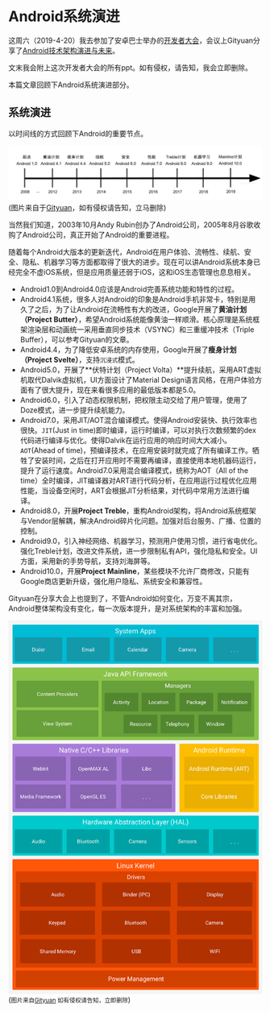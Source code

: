 # Android系统演进

这周六（2019-4-20）我去参加了安卓巴士举办的[开发者大会](http://web.mob.com/site/h5/h5420/#/schedule)，会议上Gityuan分享了[Android技术架构演进与未来](http://gityuan.com/2019/03/20/android_future/)。

文末我会附上这次开发者大会的所有ppt。如有侵权，请告知，我会立即删除。

本篇文章回顾下Android系统演进部分。

## 系统演进
以时间线的方式回顾下Android的重要节点。

![android-evolution](img/android_os_evolution.jpg)
(<smal>图片来自于[Gityuan](http://gityuan.com/images/android-future/android_os_evolution.jpg)，如有侵权请告知，立马删除</smal>)

当然我们知道，2003年10月Andy Rubin创办了Android公司，2005年8月谷歌收购了Android公司，真正开始了Android的重要进程。

随着每个Android大版本的更新迭代，Android在用户体验、流畅性、续航、安全、隐私、机器学习等方面都取得了很大的进步。现在可以讲Android系统本身已经完全不虚iOS系统，但是应用质量还弱于iOS，这和iOS生态管理也息息相关。

- Android1.0到Android4.0应该是Android完善系统功能和特性的过程。
- Android4.1系统，很多人对Android的印象是Android手机非常卡，特别是用久了之后，为了让Android在流畅性有大的改进，Google开展了**黄油计划（Project Butter）**，希望Android系统能像黄油一样顺滑。核心原理是系统框架渲染层和动画统一采用垂直同步技术（VSYNC）和三重缓冲技术（Triple Buffer），可以参考Gityuan的文章。
- Android4.4，为了降低安卓系统的内存使用，Google开展了**瘦身计划（Project Svelte）**，支持`沉浸式`模式。
- Android5.0，开展了**伏特计划（Project Volta）**提升续航，采用ART虚拟机取代Dalvik虚拟机，UI方面设计了Material Design语言风格，在用户体验方面有了很大提升，现在来看很多应用的最低版本都是5.0。
- Android6.0，引入了动态权限机制，把权限主动交给了用户管理，使用了Doze模式，进一步提升续航能力。
- Android7.0，采用JIT/AOT混合编译模式。使得Android安装快、执行效率也很快。`JIT`(Just in time)即时编译，运行时编译，可以对执行次数频繁的dex代码进行编译与优化。使得Dalvik在运行应用的响应时间大大减小。`AOT`(Ahead of time)，预编译技术，在应用安装时就完成了所有编译工作。牺牲了安装时间，之后在打开应用时不需要再编译，直接使用本地机器码运行，提升了运行速度。Android7.0采用混合编译模式，统称为AOT（All of the time）全时编译，JIT编译器对ART进行代码分析，在应用运行过程优化应用性能，当设备空闲时，ART会根据JIT分析结果，对代码中常用方法进行编译。
- Android8.0，开展**Project Treble**，重构Android架构，将Android系统框架与Vendor层解耦，解决Android碎片化问题。加强对后台服务、广播、位置的控制。
- Android9.0，引入神经网络、机器学习，预测用户使用习惯，进行省电优化。强化Treble计划，改进文件系统，进一步限制私有API，强化隐私和安全。UI方面，采用新的手势导航，支持刘海屏等。
- Android10.0，开展**Project Mainline**，某些模块不允许厂商修改，只能有Google商店更新升级，强化用户隐私、系统安全和兼容性。

Gityuan在分享大会上也提到了，不管Android如何变化，万变不离其宗，Android整体架构没有变化，每一次版本提升，是对系统架构的丰富和加强。

![android-arch](img/android-arch.png)
(<small>图片来自[Gityuan](http://gityuan.com/images/android-future/android-arch.png) 如有侵权请告知，立即删除</small>)

